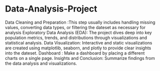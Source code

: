 # Data-Analysis-Project
Data Cleaning and Preparation :This step usually includes handling missing values, converting data types, or filtering the dateset as necessary for analysis
Exploratory Data Analysis (EDA): The project dives deep into key population metrics, trends, and distributions through visualizations and statistical analysis.
Data Visualization: Interactive and static visualizations are created using matplotlib, seaborn, and plotly to provide clear insights into the dateset.
 Dashboard : Make a dashboard by placing a different charts on a single page.
Insights and Conclusion: Summarize findings from the data analysis and visualizations.

